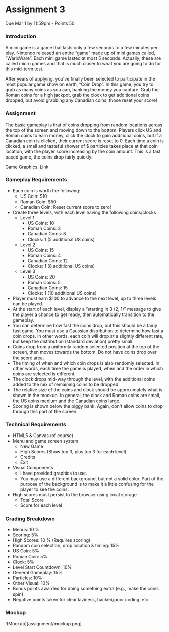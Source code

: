 Assignment 3
============

Due Mar 1 by 11:59pm - Points 50

### Introduction

A mini game is a game that lasts only a few seconds to a few minutes per play. Nintendo released an entire “game” made up of mini games called, “WarioWare”.  Each mini game lasted at most 5 seconds.  Actually, these are called micro games and that is much closer to what you are going to do for this mid-term test.

After years of applying, you've finally been selected to participate in the most popular game show on earth, “Coin Drop”. In this game, you try to grab as many coins as you can, banking the money you capture. Grab the Roman coins for a high jackpot, grab the clock to get additional coins dropped, but avoid grabbing any Canadian coins, those reset your score!

### Assignment

The basic gameplay is that of coins dropping from random locations across the top of the screen and moving down to the bottom. Players click US and Roman coins to earn money, click the clock to gain additional coins, but if a Canadian coin is clicked, their current score is reset to 0. Each time a coin is clicked, a small and tasteful shower of $ particles takes place at that coin location, with the player score increasing by the coin amount. This is a fast paced game, the coins drop fairly quickly.

Game Graphics: [Link](assignment/assign3-images.zip)

### Gameplay Requirements

* Each coin is worth the following:
  * US Coin: $10
  * Roman Coin: $50
  * Canadian Coin: Reset current score to zero!
* Create three levels, with each level having the following coins/clocks
  * Level 1
    * US Coins: 10
    * Roman Coins: 3
    * Canadian Coins: 8
    * Clocks: 1 (5 additional US coins)
  * Level 2
    * US Coins: 15
    * Roman Coins: 4
    * Canadian Coins: 12
    * Clocks: 1 (8 additional US coins)
  * Level 3
    * US Coins: 20
    * Roman Coins: 5
    * Canadian Coins: 15
    * Clocks: 1 (10 additional US coins)
* Player must earn $100 to advance to the next level, up to three levels can be played.
* At the start of each level, display a “starting in 3 (2, 1)” message to give the player a chance to get ready, then automatically transition to the gameplay.
* You can determine how fast the coins drop, but this should be a fairly fast game. You must use a Gaussian distribution to determine how fast a coin drops. In other words, each coin will drop at a slightly different rate, but keep the distribution (standard deviation) pretty small.
* Coins drop from a uniformly random selected position at the top of the screen, then moves towards the bottom. Do not have coins drop over the score area.
* The timing of when and which coin drops is also randomly selected. In other words, each time the game is played, when and the order in which coins are selected is different.
* The clock drops mid-way through the level, with the additional coins added to the mix of remaining coins to be dropped.
* The relative size of the coins and clock should be approximately what is shown in the mockup. In general, the clock and Roman coins are small, the US coins medium and the Canadian coins large.
* Scoring is shown below the piggy bank. Again, don't allow coins to drop through this part of the screen.

### Technical Requirements

* HTML5 & Canvas (of course)
* Menu and game screen system
  * New Game
  * High Scores (Show top 3, plus top 3 for each level)
  * Credits
  * Exit
* Visual Components
  * I have provided graphics to use. 
  * You may use a different background, but not a solid color. Part of the purpose of the background is to make it a little confusing for the player to see the coins.
* High scores must persist to the browser using local storage
  * Total Score
  * Score for each level

### Grading Breakdown

* Menus: 10 %
* Scoring: 5%
* High Scores: 10 % (Requires scoring)
* Random coin selection, drop location & timing: 15%
* US Coin: 5%
* Roman Coin: 5%
* Clock: 5%
* Level Start Countdown: 10%
* General Gameplay: 15%
* Particles: 10%
* Other Visual: 10%
* Bonus points awarded for doing something extra (e.g., make the coins spin)
* Negative points taken for clear laziness, hacked/poor coding, etc.

### Mockup

!(Mockup)[assignment/mockup.png]
